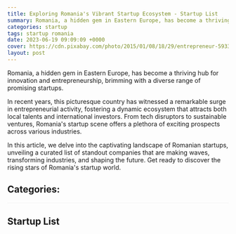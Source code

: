 ```yaml
---
title: Exploring Romania's Vibrant Startup Ecosystem - Startup List
summary: Romania, a hidden gem in Eastern Europe, has become a thriving hub for innovation and entrepreneurship.
categories: startup
tags: startup romania
date: 2023-06-19 09:09:09 +0000
cover: https://cdn.pixabay.com/photo/2015/01/08/18/29/entrepreneur-593361_960_720.jpg
layout: post
---
```


Romania, a hidden gem in Eastern Europe, has become a thriving hub for innovation and entrepreneurship, brimming with a diverse range of promising startups.

In recent years, this picturesque country has witnessed a remarkable surge in entrepreneurial activity, fostering a dynamic ecosystem that attracts both local talents and international investors. From tech disruptors to sustainable ventures, Romania's startup scene offers a plethora of exciting prospects across various industries.

In this article, we delve into the captivating landscape of Romanian startups, unveiling a curated list of standout companies that are making waves, transforming industries, and shaping the future. Get ready to discover the rising stars of Romania's startup world.

<h2>Categories:</h2>
<div id="categories" style="position: -webkit-sticky; position: sticky; top: 0; background-color: white; border-bottom: 1px solid #f2f2f2;"></div>

<h2>Startup List</h2>
<div id="startup-list"></div>

<script>
  const startupList = 
{

    "Advertisment" : [
        {
            "name": "Bumper CLub",
            "url": "https://bumper.club/",
            "description": "Earn money by adding stickers on your car.",
            "category": "Ads"
        }
    ],
    "AgriTech": [
        {
            "name": "Agricloud",
            "url": "https://agricloud.ro",
            "description": "AgriCloud monitors crops, vineyards, orchards and animal farms using IoT technology.",
            "category": "Agro"
        },
        {
            "name": "Apiarybook",
            "url": "https://apiarybook.com",
            "description": "Our solutions have been developed to address the challenges of modern beekeeping and support communication across the board between beekeepers, beekeeping associations, farmers, universities, researchers and local authorities.",
            "category": "Agro"
        },
        {
            "name": "CBNagro.tech",
            "url": "https://cbnagro.tech",
            "description": "CBNagro.tech is a IoT product that mixes hardware with software in order to help silo and warehouses owners get more profitable, avoiding silage and quality loss of their products",
            "category": "Agro"
        },
        {
            "name": "Ogor.ro",
            "url": "https://ogor.ro",
            "description": "OGOR is a monitoring tool that helps farmers control the status of their crop and understand the consequences of their agricultural practices, based on historical and up-to-date vegetation maps, processed from Copernicus satellite data.",
            "category": "Agro"
        },
        {
            "name": "Bonapp.eco",
            "url": "https://bonapp.eco",
            "description": "bonapp.eco helps businesses reduce food waste, by connecting users with local retailers, including grocery stores, restaurants, shops, gas stations, bakeries, coffee shops, hotels, etc. Through the app, users can purchase products approaching their expiration date, at a 40% to 80% discount.",
            "category": "Agro"
        },
        {
            "name": "Dahnapp",
            "url": "https://dahnapp.com",
            "description": "Dahna is a diet application that helps you keep your heart healthy every day and reduces the risk of cardiovascular disease created with the expertise of cardiologists and advised by a nutritionist",
            "category": "Agro"
        },
        {
            "name": "Fimon",
            "url": "https://fimon.ro",
            "description": "Fimon is a precision farming startup, which helps farmers with disease, pest and weather alerts on their mobile phones for an increased crop health",
            "category": "Agro"
        }
    ],
    "Audio": [
        {
            "name": "Cleanvoice",
            "url": "https://cleanvoice.ai",
            "description": "Cleanvoice is an artificial intelligence which removes filler sounds, stuttering and mouth sounds from your podcast or audio recording",
            "category": "Audio, AI"
        }
    ],
    "Auto": [
        {
            "name": "Drivegrade",
            "url": "https://drivegrade.eu",
            "description": "Evaluate the drivers behaviour.",
            "category": "Auto"
        },
        {
            "name": "Oxid OS",
            "url": "https://oxidos.io/",
            "description": "Welcome to OxidOS Automotive. Rust-based secure ecosystem for safety critical automotive ECUs.",
            "category": "Automotive"
        },
        {
            "name": "Autopia",
            "url": "https://autopia.ro/?lang=ro",
            "description": "Car repairs made easy and transparent. Easy online booking system, upfront pricing, we pick up your car so you don't have to lose time.",
            "category": "Auto, Logistics, Management"
        }
    ],
    "Booking": [
        {
            "name": "Liteapp",
            "url": "https://liteapp.co",
            "description": "Booking services",
            "category": "Booking"
        },
        {
            "name": "Docbook",
            "url": "https://www.docbook.ro",
            "description": "Aims to offer a modern solution to make appointments to the desired doctor",
            "category": "Booking"
        },
        {
            "name": "ProZi",
            "url": "https://prozi.ro",
            "description": "An online scheduling application for beauty saloons and dentists",
            "category": "Booking"
        },
    ],
    "Business": [
        {
            "name": "iflows",
            "url": "https://iflows.com",
            "description": "Discover the platform that will help your business on all levels: organization, production, sales, marketing and finance. Organize your employees better and forget about financial losses caused by lost time or random processes.",
            "category": "Business"
        },
        {
            "name": "Fieldos",
            "url": "https://www.fieldos.co/",
            "description": "FieldOS is an intuitive, one stop shop Asset Operations Management solution that embeds all the flows your Maintenance & Reliability teams need: job management, real time communication and many more.",
            "category": "Business"
        },
        {
            "name": "Profluo",
            "url": "https://profluo.com/home",
            "description": "Read and post invoices in great detail, using Artificial Intelligence.",
            "category": "Business, Documents"
        },
        {
            "name": "Veridion",
            "url": "https://veridion.com",
            "description": "Find any company by any criteria: products, materials, certifications and more.",
            "category": "Business, AI"
        }
    ],
    "CRM": [
        {
            "name": "Tiny ERP",
            "url": "https://tinyerp.app",
            "description": "Intuitive and elegant CRM interface for small and medium businesses.",
            "category": "CRM"
        },
        {
            "name": "REBS",
            "url": "https://www.crmrebs.ro",
            "description": "CRM REBS is a software crafted for real estate agencies.",
            "category": "CRM"
        }
    ],
    "Docs": [
        {
            "name": "Typeless",
            "url": "https://www.typeless.ai/",
            "description": "Our solutions help you reduce manual work drastically. We develop digital solutions which integrate perfect with your business.",
            "category": "Docs, Digitization, AI"
        },
        {
            "name": "Profluo",
            "url": "https://www.typeless.ai/",
            "description": "Profluo is the fastest-learning intelligent document processing platform.",
            "category": "Docs, Digitization, OCR"
        }
    ],
    "Ecommerce": [
        {
            "name": "Aqurate",
            "url": "https://aqurate.ai",
            "description": "AI-driven personalization tools to boost your eCommerce shop. Connect your shop with Aqurate and get the most out of each website visitor. Boost your conversions, AOV, and customer retention through personalized product recommendations and behavioral segmentation.",
            "category": "Ecommerce, AI"
        },
        {
            "name": "Blugento",
            "url": "https://blugento.ro",
            "description": "Build your online store with Blugento, simple and fast.",
            "category": "Ecommerce"
        },
        {
            "name": "Easy Sales",
            "url": "https://easy-sales.com",
            "description": "Stay ahead of competition with our automated selling solution",
            "category": "Ecommerce"
        },
        {
            "name": "Flaminjoy",
            "url": "https://flaminjoy.com",
            "description": "Shorten the path from SKU discovery to buy UGC platform that provides proven growth in CTR & sales",
            "category": "Ecommerce"
        }
    ],
    "E-health": [
        {
            "name": "Synaptiq",
            "url": "https://synaptiq.io/",
            "description": "Our revolutionary software is a tool that separates cancerous tumours and organs at risk with the help of Artificial Intelligence.",
            "category": "E-health, AI"
        },
        {
            "name": "AIDE Health",
            "url": "https://www.aide.health/",
            "description": "Aide is a digital health platform that helps patients and their clinicians better understand and manage chronic disease.",
            "category": "E-health, AI"
        },
        {
            "name": "Rayscape",
            "url": "https://rayscape.ai/",
            "description": "We augment radiologists analyzing X-rays and CTs by tapping into 15,000,000 medical images of experience.",
            "category": "E-health, AI"
        },
         {
            "name": "miioSMILE",
            "url": "https://miiosmile.com",
            "description": "help you get the productivity you need, by easing the process of case documentation and the interaction between yourself and the specialists you work with.",
            "category": "E-health, Management"
        },
    ],
    "E-learning": [
        {
            "name": "Tootor",
            "url": "https://tootor.ro",
            "description": "The first platform in Romania where you can do meditations and courses online, quickly, simply and efficiently.",
            "category": "E-learning"
        },
        {
            "name": "Adservio",
            "url": "https://www.adservio.ro/ro",
            "description": "Adservio is an online education management platform for public & private schools and kindergartens.",
            "category": "E-learning"
        },
        {
            "name": "Niftylearning",
            "url": "https://niftylearning.io",
            "description": "At Nifty, we believe tedious L&D admin work should be a thing of the past. That’s why we’re setting a new LMS standard – Nifty is user-friendly, intuitive, and it works for you, not against you. ",
            "category": "E-learning"
        }
    ],
    "Finance": [
        {
            "name": "Thinkout",
            "url": "https://thinkout.io",
            "description": "ThinkOut is the solution that helps entrepreneurs analyze and forecast receipts and payments based on bank history.",
            "category": "Finance, Payments"
        },
    ],
    "Fitness": [
        {
            "name": "Xtrainer",
            "url": "https://xtrainer.fit",
            "description": "Individuals can easily browse through profiles, compare services, and make informed decisions.",
            "category": "Health, Fitness"
        }
    ],
    "Green": [
        {
            "name": "Ecotree",
            "url": "https://ecotree.ro",
            "description": "Prima platformă digitală de management al deșeurilor din România",
            "category": "Green"
        }
    ],
    "Kids": [
        {
            "name": "Kids Finance Solutions",
            "url": "https://kidsfinancesolutions.com",
            "description": "The fully interactive app that teaches your kids finance.",
            "category": "Kids, Finance"
        }
    ],
    "Logistics": [
        {
            "name": "Yload",
            "url": "https://global.yload.eu/",
            "description": "All your work in one place: logistics, carriers, shippers, suppliers and customers",
            "category": "Logistics, AI"
        },
        {
            "name": "Pacofer",
            "url": "https://pacofer.ro/",
            "description": "Send a package or you can take one to your destination.",
            "category": "Logistics"
        },
        {
            "name": "Cargobuddy",
            "url": "https://cargobuddy.ro/",
            "description": "Optimize your cost, save time and send a cargo anywhere and anytime. Our mission is to get every cargo to its destination.",
            "category": "Logistics"
        },
        {
            "name": "Cargo Planning",
            "url": "https://cargoplanning.com/",
            "description": "CargoPlanning - A platform dedicated to production companies for transport process management",
            "category": "Logistics, Management"
        },
    ],
    "Pets": [
    
        {
            "name": "Caretopets",
            "url": "https://www.caretopets.com/ro",
            "description": "Romanian's No 1 pet sitting platform",
            "category": "Pets, Life"
        },
    ],
    "Security": [
        {
            "name": "Sypher",
            "url": "https://sypher.eu",
            "description": "Information Security & Privacy Management Integrated Software",
            "category": "Security, Privacy"
        }
    ],
    "Services": [
        {
            "name": "Fieldvibe",
            "url": "https://www.fieldvibe.com/",
            "description": "Streamline your work with a simple job scheduling app. Forget your paper agenda or Calendar app and start scheduling your jobs better. HVAC, Plumbing, Electrical, Handyman, Lawn care, Cleaning and more.",
            "category": "Services, Booking"
        },
        {
            "name": "ialoc",
            "url": "https://www.ialoc.ro",
            "description": "ialoc.ro is the right way to book a table at restaurant",
            "category": "Services, Booking"
        },
        {
            "name": "BiliPay",
            "url": "https://bilipay.co/en/homepage/",
            "description": "Accelerate your business with the fastest payment solution. Save time, turn tables quicker and offer an amazing payment experience to your guests.",
            "category": "Restaurants, Services, Booking"
        }
    ],
    "Social-Media": [
        {
            "name": "Planable",
            "url": "https://planable.io",
            "description": "Planable is a tool that speeds up the way social media campaigns are managed and makes planning, visualizing and approving social media posts easy and fun.",
            "category": "Social Media, Planning, Management"
        }
    ],
    "Sport": [
        {
            "name": "Expertsport",
            "url": "https://expertsport.club",
            "description": "Sports club management platform",
            "category": "Sport"
        },
        {
            "name": "Jogga App",
            "url": "https://jogga.app",
            "description": "Our goal is to bring players together to create unique experiences and new friends",
            "category": "Sport"
        },
         {
            "name": "RezervaTeren",
            "url": "https://rezervateren.ro",
            "description": "Website for online booking for sports in Romania",
            "category": "Sport"
        }
    ],
    "Tech": [
        {
            "name": "Blume",
            "url": "https://blume.ro",
            "description": "We reduce accidents at pedestrian crossings",
            "category": "Tech"
        },
        {
            "name": "Bit Poke",
            "url": "https://bitpoke.io",
            "description": "We are making cloud-native technology accessible in the WordPress world. Everyone should have access to modern WebOps infrastructure.",
            "category": "Tech"
        },
    ],
    "Transport": [
        {
            "name": "Manager Flota",
            "url": "https://managerflota.ro",
            "description": "Simplify your alternative transport fleet management. Manage weekly payments, drivers, cars and reports simply and quickly.",
            "category": "Transport, Ridesharing"
        }
    ],
    "Travel": [
        {
            "name": "Questo app",
            "url": "https://questoapp.com",
            "description": "Questo is a platform for real-world city exploration games written and designed by professional content creators, companies and amateur storytellers around the world.",
            "category": "Travel"
        },
        {
            "name": "Travlocals",
            "url": "https://travlocals.com/",
            "description": "Choose the most spectacular accommodations in Romania",
            "category": "Travel"
        }
    ],
    "Video": [
        {
            "name": "Hyperhuman",
            "url": "https://hyperhuman.cc",
            "description": "Automate the video production process with AI and deliver personalized, engaging content.",
            "category": "Video, AI"
        }
    ],
}

  // loop over startupList object and add them to the div element with startup-list id
  Object.keys(startupList).forEach((key) => {
    document.getElementById("categories").innerHTML += `
            <div class="category" style="display: inline-block;">
                <a href="#${key}">${key}</a> |
            </div>
        `;

    document.getElementById("startup-list").innerHTML += `
            <div id="${key}">
                <h3>${key}</h3>
                <ul>
                    ${startupList[key]
                      .map(
                        (startup) => `
                            <li>
                              <p><a href="${startup.url}" target="_blank">${startup.name}</a> | Category: ${startup.category}</p>
                              <p>${startup.description}</p>
                            </li>
                        `
                      )
                      .join("")}
                </ul>
            </div>
        `;
  });
</script>
